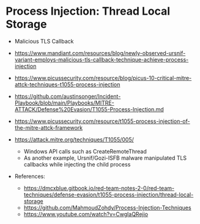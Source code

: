 # Process Injection: Thread Local Storage

- Malicious TLS Callback
- https://www.mandiant.com/resources/blog/newly-observed-ursnif-variant-employs-malicious-tls-callback-technique-achieve-process-injection
- https://www.picussecurity.com/resource/blog/picus-10-critical-mitre-attck-techniques-t1055-process-injection
- https://github.com/austinsonger/Incident-Playbook/blob/main/Playbooks/MITRE-ATTACK/Defense%20Evasion/T1055-Process-Injection.md
- https://www.picussecurity.com/resource/t1055-process-injection-of-the-mitre-attck-framework
- https://attack.mitre.org/techniques/T1055/005/

    * Windows API calls such as CreateRemoteThread
    * As another example, Ursnif/Gozi-ISFB malware manipulated TLS callbacks while injecting the child process
- References:
     * https://dmcxblue.gitbook.io/red-team-notes-2-0/red-team-techniques/defense-evasion/t1055-process-injection/thread-local-storage
     * https://github.com/MahmoudZohdy/Process-Injection-Techniques
     * https://www.youtube.com/watch?v=CwglaQRejio
